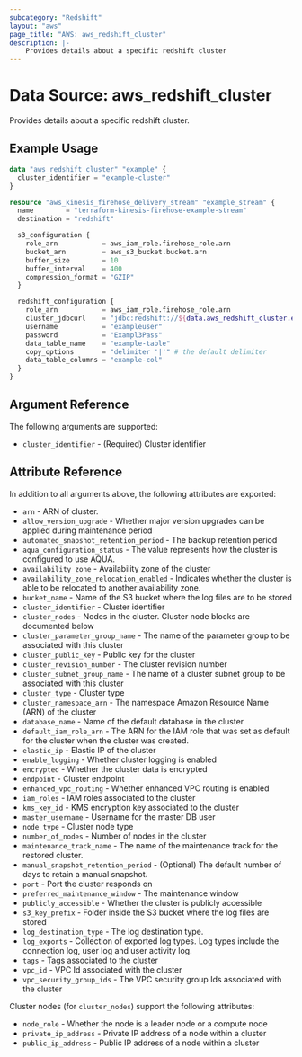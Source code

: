 ```yaml
---
subcategory: "Redshift"
layout: "aws"
page_title: "AWS: aws_redshift_cluster"
description: |-
    Provides details about a specific redshift cluster
---
```


# Data Source: aws_redshift_cluster

Provides details about a specific redshift cluster.

## Example Usage

```terraform
data "aws_redshift_cluster" "example" {
  cluster_identifier = "example-cluster"
}

resource "aws_kinesis_firehose_delivery_stream" "example_stream" {
  name        = "terraform-kinesis-firehose-example-stream"
  destination = "redshift"

  s3_configuration {
    role_arn           = aws_iam_role.firehose_role.arn
    bucket_arn         = aws_s3_bucket.bucket.arn
    buffer_size        = 10
    buffer_interval    = 400
    compression_format = "GZIP"
  }

  redshift_configuration {
    role_arn           = aws_iam_role.firehose_role.arn
    cluster_jdbcurl    = "jdbc:redshift://${data.aws_redshift_cluster.example.endpoint}/${data.aws_redshift_cluster.example.database_name}"
    username           = "exampleuser"
    password           = "Exampl3Pass"
    data_table_name    = "example-table"
    copy_options       = "delimiter '|'" # the default delimiter
    data_table_columns = "example-col"
  }
}
```

## Argument Reference

The following arguments are supported:

* `cluster_identifier` - (Required) Cluster identifier

## Attribute Reference

In addition to all arguments above, the following attributes are exported:

* `arn` - ARN of cluster.
* `allow_version_upgrade` - Whether major version upgrades can be applied during maintenance period
* `automated_snapshot_retention_period` - The backup retention period
* `aqua_configuration_status` - The value represents how the cluster is configured to use AQUA.
* `availability_zone` - Availability zone of the cluster
* `availability_zone_relocation_enabled` - Indicates whether the cluster is able to be relocated to another availability zone.
* `bucket_name` - Name of the S3 bucket where the log files are to be stored
* `cluster_identifier` - Cluster identifier
* `cluster_nodes` - Nodes in the cluster. Cluster node blocks are documented below
* `cluster_parameter_group_name` - The name of the parameter group to be associated with this cluster
* `cluster_public_key` - Public key for the cluster
* `cluster_revision_number` - The cluster revision number
* `cluster_subnet_group_name` - The name of a cluster subnet group to be associated with this cluster
* `cluster_type` - Cluster type
* `cluster_namespace_arn` - The namespace Amazon Resource Name (ARN) of the cluster
* `database_name` - Name of the default database in the cluster
* `default_iam_role_arn` - The ARN for the IAM role that was set as default for the cluster when the cluster was created.
* `elastic_ip` - Elastic IP of the cluster
* `enable_logging` - Whether cluster logging is enabled
* `encrypted` - Whether the cluster data is encrypted
* `endpoint` - Cluster endpoint
* `enhanced_vpc_routing` - Whether enhanced VPC routing is enabled
* `iam_roles` - IAM roles associated to the cluster
* `kms_key_id` - KMS encryption key associated to the cluster
* `master_username` - Username for the master DB user
* `node_type` - Cluster node type
* `number_of_nodes` - Number of nodes in the cluster
* `maintenance_track_name` - The name of the maintenance track for the restored cluster.
* `manual_snapshot_retention_period` - (Optional)  The default number of days to retain a manual snapshot.
* `port` - Port the cluster responds on
* `preferred_maintenance_window` - The maintenance window
* `publicly_accessible` - Whether the cluster is publicly accessible
* `s3_key_prefix` - Folder inside the S3 bucket where the log files are stored
* `log_destination_type` - The log destination type.
* `log_exports` - Collection of exported log types. Log types include the connection log, user log and user activity log.
* `tags` - Tags associated to the cluster
* `vpc_id` - VPC Id associated with the cluster
* `vpc_security_group_ids` - The VPC security group Ids associated with the cluster

Cluster nodes (for `cluster_nodes`) support the following attributes:

* `node_role` - Whether the node is a leader node or a compute node
* `private_ip_address` - Private IP address of a node within a cluster
* `public_ip_address` - Public IP address of a node within a cluster
